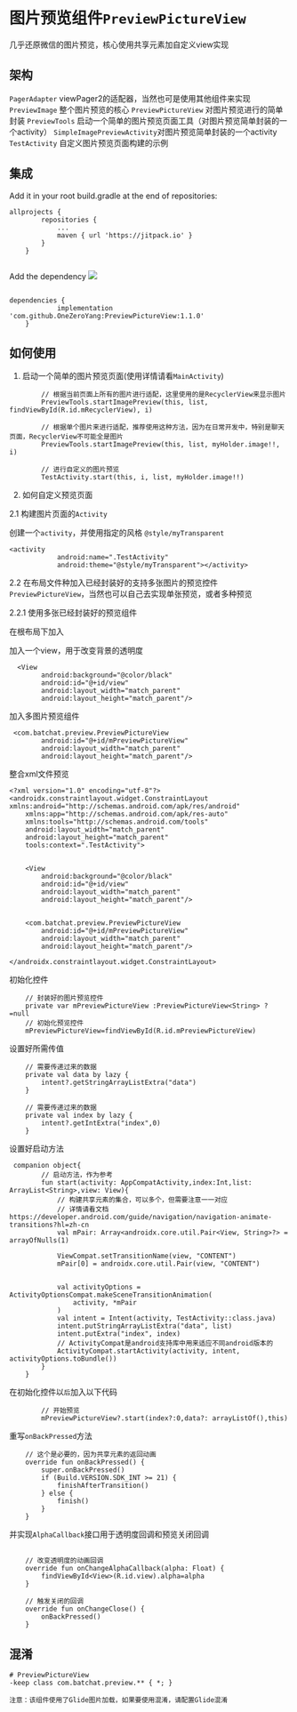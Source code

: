 
# 图片预览组件`PreviewPictureView`

几乎还原微信的图片预览，核心使用共享元素加自定义view实现

## 架构
`PagerAdapter` viewPager2的适配器，当然也可是使用其他组件来实现
`PreviewImage` 整个图片预览的核心
`PreviewPictureView` 对图片预览进行的简单封装
`PreviewTools` 启动一个简单的图片预览页面工具（对图片预览简单封装的一个activity）
`SimpleImagePreviewActivity`对图片预览简单封装的一个activity
`TestActivity` 自定义图片预览页面构建的示例


## 集成

Add it in your root build.gradle at the end of repositories:
````
allprojects {
		repositories {
			...
			maven { url 'https://jitpack.io' }
		}
	}


````
Add the dependency
[![](https://jitpack.io/v/OneZeroYang/PreviewPictureView.svg)](https://jitpack.io/#OneZeroYang/PreviewPictureView)
````

dependencies {
	        implementation 'com.github.OneZeroYang:PreviewPictureView:1.1.0'
	}
````

## 如何使用

1. 启动一个简单的图片预览页面(使用详情请看`MainActivity`)

````
        // 根据当前页面上所有的图片进行适配，这里使用的是RecyclerView来显示图片
        PreviewTools.startImagePreview(this, list, findViewById(R.id.mRecyclerView), i)

        // 根据单个图片来进行适配，推荐使用这种方法，因为在日常开发中，特别是聊天页面，RecyclerView不可能全是图片
        PreviewTools.startImagePreview(this, list, myHolder.image!!, i)

        // 进行自定义的图片预览
        TestActivity.start(this, i, list, myHolder.image!!)

````


2. 如何自定义预览页面

2.1 构建图片页面的`Activity`

创建一个`activity`，并使用指定的风格 `@style/myTransparent`

````
<activity
            android:name=".TestActivity"
            android:theme="@style/myTransparent"></activity>

````

2.2 在布局文件种加入已经封装好的支持多张图片的预览控件`PreviewPictureView`，当然也可以自己去实现单张预览，或者多种预览

2.2.1 使用多张已经封装好的预览组件

在根布局下加入

加入一个view，用于改变背景的透明度

````
  <View
        android:background="@color/black"
        android:id="@+id/view"
        android:layout_width="match_parent"
        android:layout_height="match_parent"/>
````
加入多图片预览组件

````
 <com.batchat.preview.PreviewPictureView
        android:id="@+id/mPreviewPictureView"
        android:layout_width="match_parent"
        android:layout_height="match_parent"/>
````

整合xml文件预览

````
<?xml version="1.0" encoding="utf-8"?>
<androidx.constraintlayout.widget.ConstraintLayout xmlns:android="http://schemas.android.com/apk/res/android"
    xmlns:app="http://schemas.android.com/apk/res-auto"
    xmlns:tools="http://schemas.android.com/tools"
    android:layout_width="match_parent"
    android:layout_height="match_parent"
    tools:context=".TestActivity">


    <View
        android:background="@color/black"
        android:id="@+id/view"
        android:layout_width="match_parent"
        android:layout_height="match_parent"/>


    <com.batchat.preview.PreviewPictureView
        android:id="@+id/mPreviewPictureView"
        android:layout_width="match_parent"
        android:layout_height="match_parent"/>

</androidx.constraintlayout.widget.ConstraintLayout>
````

初始化控件

````
    // 封装好的图片预览控件
    private var mPreviewPictureView :PreviewPictureView<String> ? =null
    // 初始化预览控件
    mPreviewPictureView=findViewById(R.id.mPreviewPictureView)
````

设置好所需传值

````
    // 需要传递过来的数据
    private val data by lazy {
        intent?.getStringArrayListExtra("data")
    }

    // 需要传递过来的数据
    private val index by lazy {
        intent?.getIntExtra("index",0)
    }
````

设置好启动方法

````
 companion object{
        // 启动方法，作为参考
        fun start(activity: AppCompatActivity,index:Int,list: ArrayList<String>,view: View){
            // 构建共享元素的集合，可以多个，但需要注意一一对应
            // 详情请看文档 https://developer.android.com/guide/navigation/navigation-animate-transitions?hl=zh-cn
            val mPair: Array<androidx.core.util.Pair<View, String>?> = arrayOfNulls(1)

            ViewCompat.setTransitionName(view, "CONTENT")
            mPair[0] = androidx.core.util.Pair(view, "CONTENT")


            val activityOptions = ActivityOptionsCompat.makeSceneTransitionAnimation(
                activity, *mPair
            )
            val intent = Intent(activity, TestActivity::class.java)
            intent.putStringArrayListExtra("data", list)
            intent.putExtra("index", index)
            // ActivityCompat是android支持库中用来适应不同android版本的
            ActivityCompat.startActivity(activity, intent, activityOptions.toBundle())
        }
    }
````

在初始化控件以`后`加入以下代码

````
        // 开始预览
        mPreviewPictureView?.start(index?:0,data?: arrayListOf(),this)
````

重写`onBackPressed`方法

````
    // 这个是必要的，因为共享元素的返回动画
    override fun onBackPressed() {
        super.onBackPressed()
        if (Build.VERSION.SDK_INT >= 21) {
            finishAfterTransition()
        } else {
            finish()
        }
    }
````


并实现`AlphaCallback`接口用于透明度回调和预览关闭回调

````

    // 改变透明度的动画回调
    override fun onChangeAlphaCallback(alpha: Float) {
        findViewById<View>(R.id.view).alpha=alpha
    }

    // 触发关闭的回调
    override fun onChangeClose() {
        onBackPressed()
    }
````

## 混淆


````
# PreviewPictureView
-keep class com.batchat.preview.** { *; }

````
`注意：该组件使用了Glide图片加载，如果要使用混淆，请配置Glide混淆`


















